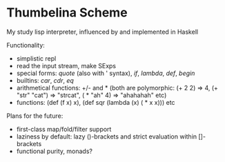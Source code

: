 Thumbelina Scheme
=================

My study lisp interpreter, influenced by and implemented in Haskell

Functionality:
* simplistic repl
* read the input stream, make SExps
* special forms: *quote* (also with ' syntax), *if*, *lambda*, *def*, *begin*
* builtins: *car*, *cdr*, *eq*
* arithmetical functions: +/- and * (both are polymorphic: (+ 2 2) => 4, (+ "str" "cat") => "strcat", ( * "ah" 4) => "ahahahah" etc)
* functions: (def (f x) x), (def sqr (lambda (x) ( * x x))) etc

Plans for the future:
* first-class map/fold/filter support
* laziness by default: lazy ()-brackets and strict evaluation within []-brackets
* functional purity, monads?
